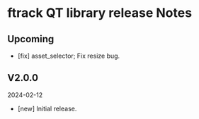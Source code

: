 # ftrack QT library release Notes

## Upcoming

* [fix] asset_selector; Fix resize bug.

## V2.0.0
2024-02-12

*  [new] Initial release.
